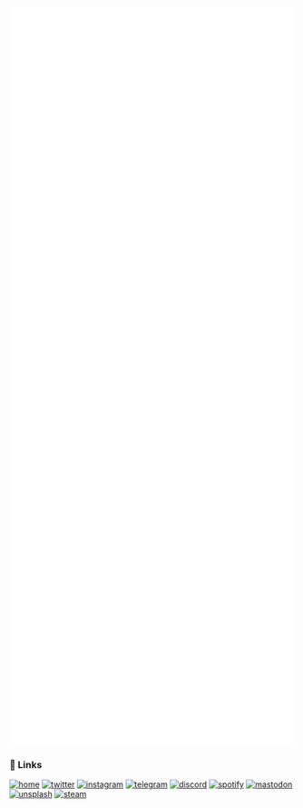 <img align="center" src="/metrics.base.svg" alt="basic">
<img align="center" src="/metrics.plugin.svg" alt="detail">

### 🔗 Links

[![home](https://img.shields.io/badge/Home-24292F?style=for-the-badge&logo=github&logoColor=white)](https://krzhck.github.io)
[![twitter](https://img.shields.io/badge/Twi-1D9BF0?style=for-the-badge&logo=twitter&logoColor=white)](https://twitter.com/krzhck)
[![instagram](https://img.shields.io/badge/Ins-E4405F?style=for-the-badge&logo=instagram&logoColor=white)](https://www.instagram.com/krzhck)
[![telegram](https://img.shields.io/badge/Tele-4E9DD5?style=for-the-badge&logo=telegram&logoColor=white)](https://t.me/krzhck)
[![discord](https://img.shields.io/badge/Disc-5A65E8?style=for-the-badge&logo=discord&logoColor=white)](https://discordapp.com/users/715527381770829904)
[![spotify](https://img.shields.io/badge/Spt-121212?style=for-the-badge&logo=spotify&logoColor=65D46E)](https://open.spotify.com/user/31r2d66pp76ra5js4ek23zhmbczm?si=c863639b175c4e3a)
[![mastodon](https://img.shields.io/badge/Mastdn-2c90d9?style=for-the-badge&logo=mastodon&logoColor=white)](https://mastodon.social/web/@krzhck)
[![unsplash](https://img.shields.io/badge/Uns-000000?style=for-the-badge&logo=unsplash&logoColor=white)](https://unsplash.com/@krzhck)
[![steam](https://img.shields.io/badge/Steam-3B6390?style=for-the-badge&logo=steam&logoColor=white)](https://steamcommunity.com/id/krzhck/)
